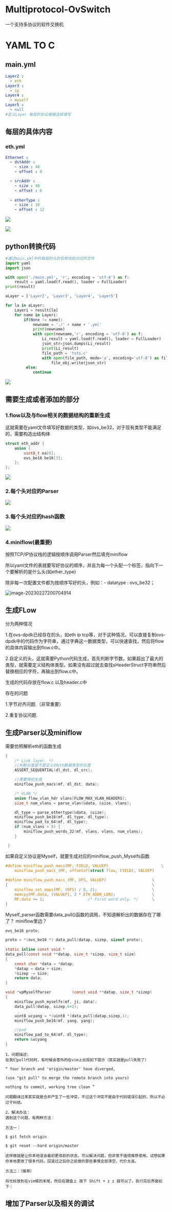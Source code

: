 # Multiprotocol-OvSwitch
一个支持多协议的软件交换机
# YAML TO C

## main.yml

```yaml
Layer2 : 
  - eth
Layer3 : 
  - ip
Layer4 :
  - myself
Layer5 :
  - null
#定义Layer 每层的协议根据选择填写
```

## 每层的具体内容

### eth.yml

```yaml
Ethernet :
  - dstAddr :
    - size : 48
    - offset : 0

  - srcAddr :
    - size : 48
    - offset : 6
    
  - etherType :
    - size : 16
    - offset : 12
```

![](E:\学习\SDN\T4P4S\yaml\图片\4.png)

![](E:\学习\SDN\T4P4S\yaml\图片\5.png)



## python转换代码

```python
#通过main.yml中的每层的头的名称找到对应的文件
import yaml
import json

with open('./main.yml', 'r', encoding = 'utf-8') as f:
    result = yaml.load(f.read(), loader = FullLoader)
print(result)

aLayer = ['Layer2', 'Layer3', 'Layer4', 'Layer5']

for la in aLayer:
    Layeri = result[la]
    for name in Layeri:
        if(None != name):
            newname = './' + name + '.yml'
            print(newname)
            with open(newname,'r', encoding = 'utf-8') as f:
                Li_result = yaml.load(f.read(), loader = FullLoader)
                json_str=json.dumps(Li_result)
                print(Li_result)
                file_path = 'tsts.c'
                with open(file_path, mode='a', encoding='utf-8') as file_obj:
                    file_obj.write(json_str)
         else:
            continue
```

![](E:\学习\SDN\T4P4S\yaml\图片\6.jpg)

## 需要生成或者添加的部分

### 1.flow以及与flow相关的数据结构的重新生成

这就需要在yaml文件填写好数据的类型，如ovs_be32，对于现有类型不能满足的，需要构造出结构体

```c
struct eth_addr {
    union {
        uint8_t ea[6];
        ovs_be16 be16[3];
    };
};
```

![](E:\学习\SDN\T4P4S\yaml\图片\1.png)

### 2.每个头对应的Parser

![](E:\学习\SDN\T4P4S\yaml\图片\2.png)

### 3.每个头对应的hash函数

![](E:\学习\SDN\T4P4S\yaml\图片\3.png)

### 4.miniflow(最重要)

按照TCP/IP协议栈的逻辑按顺序调用Parser然后填充miniflow

所以yaml文件的表就要写好协议的顺序，并且为每一个头配一个标签，指向下一个要解析的是什么头(如ether_type)

除非每一次配置文件都为按顺序写好的头，例如：- datatype : ovs_be32；

![image-20230227200704914](C:\Users\Administrator\AppData\Roaming\Typora\typora-user-images\image-20230227200704914.png)

## 生成FLow

分为两种情况

1.在ovs-dpdk已经存在的头，如eth ip tcp等，对于这种情况，可以直接复制ovs-dpdk中的代码作为字符串，通过字典这一数据类型，可以快速查找，然后将flow的具体内容输出到flow.c中。

2.自定义的头，这就需要Python代码生成，首先判断字节数，如果超出了最大的类型，就需要定义结构体类型。如果没有超过就去查找sHeaderStruct字符串然后替换相应的字符，再输出到flow.c中。

生成的代码存放在flow.c 以及header.c中

存在的问题

1.字节对齐问题.（非常重要）

2.重复协议问题.

## 生成Parser以及miniflow

需要仿照解析eth的函数生成

```c
{
    /* Link layer. */
    //判断长度是不是定义的eth数据类型的长度
    ASSERT_SEQUENTIAL(dl_dst, dl_src);

    //需要特别生成
    miniflow_push_macs(mf, dl_dst, data);

    /* VLAN */
    union flow_vlan_hdr vlans[FLOW_MAX_VLAN_HEADERS];
    size_t num_vlans = parse_vlan(&data, &size, vlans);

    dl_type = parse_ethertype(&data, &size);
    miniflow_push_be16(mf, dl_type, dl_type);
    miniflow_pad_to_64(mf, dl_type);
    if (num_vlans > 0) {
        miniflow_push_words_32(mf, vlans, vlans, num_vlans);
    }

 }
```

如果自定义协议是Myself，就要生成对应的miniflow_push_Myselfs函数

```c
#define miniflow_push_macs(MF, FIELD, VALUEP)                       \
    miniflow_push_macs_(MF, offsetof(struct flow, FIELD), VALUEP)
    
#define miniflow_push_macs_(MF, OFS, VALUEP)                    \
{                                                               \
    miniflow_set_maps(MF, (OFS) / 8, 2);                        \
    memcpy(MF.data, (VALUEP), 2 * ETH_ADDR_LEN);                \
    MF.data += 1;                   /* First word only. */      \
}
```

Myself_parser函数需要data_pull()函数的调用，不知道解析出的数据存在了哪了？ miniflow里边？

```c
ovs_be16 proto;

proto = *(ovs_be16 *) data_pull(datap, sizep, sizeof proto);
    
static inline const void *
data_pull(const void **datap, size_t *sizep, size_t size)
{
    const char *data = *datap;
    *datap = data + size;
    *sizep -= size;
    return data;
}
```

```c
void *vpMyselfParser         (const void **datap, size_t *sizep)
{
    miniflow_push_myselfs(mf, ji, data);
    data_pull(datap, sizep,6+2);

    uint8 ucyang = *(uint8 *)data_pull(datap,sizep,1);
    miniflow_push_be16(mf, yang, yang);

    //pad
    miniflow_pad_to_64(mf, dl_type);
    return &ucyang
}
```

```
1、问题描述:
在我们pull代码时，有时候会意外的在vim上出现如下提示（其实就是pull失败了）

“ Your branch and 'origin/master' have diverged,

(use "git pull" to merge the remote branch into yours)

nothing to commit, working tree clean ”

问题翻译过来其实就是合并产生了一些冲突，不过这个冲突不是由于代码错误引起的，所以不必过于纠结。

2、解决办法：
遇到这个问题，有两种方法：

方法一：

$ git fetch origin

$ git reset --hard origin/master

这样做就是让你本地滚会最初更改前的状态，可以解决问题，但非常不值得推荐使用。试想如果你本地更改了很多代码，回滚过之后你之前做的那些事情全部清空，代价太高。

方法二：（推荐）

将光标放到在vim框的末尾，然后在键盘上 按下 Shift + z z 就可以了。执行完后界面如下：

```

## 增加了Parser以及相关的调试
